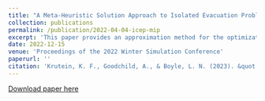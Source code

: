 ```yaml
---
title: "A Meta-Heuristic Solution Approach to Isolated Evacuation Problems"
collection: publications
permalink: /publication/2022-04-04-icep-mip
excerpt: 'This paper provides an approximation method for the optimization of isolated evacuation operations, modeled through the recently introduced Isolated Community Evacuation Problem (ICEP). This routing model optimizes the planning for evacuations of isolated areas, such as islands, mountain valleys, or locations cut off through hostile military action or other hazards that are not accessible by road and require evacuation by a coordinated set of special equipment. Due to its routing structure, the ICEP is NP-complete and does not scale well. The urgent need for decisions during emergencies requires evacuation models to be solved quickly. Therefore, this paper investigates solving this problem using a Biased Random-Key Genetic Algorithm. The paper presents a new decoder specific to the ICEP, that allows to translate in between an instance of the S-ICEP and the BRKGA. This method approximates the global optimum and is suitable for parallel processing. The method is validated through computational experiments.'
date: 2022-12-15
venue: 'Proceedings of the 2022 Winter Simulation Conference'
paperurl: ''
citation: 'Krutein, K. F., Goodchild, A., & Boyle, L. N. (2023). &quot;A Meta-Heuristic Solution Approach to Isolated Evacuation Problems.&quot; <i>2022 Winter Simulation Conference (WSC)</i> 2002-2012.</i>'
---
```

[Download paper here](https://doi.org/10.1109/WSC57314.2022.10015470)
